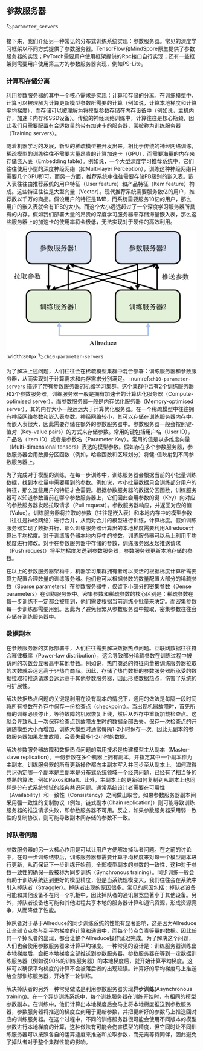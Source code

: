 ## 参数服务器
:label:`parameter_servers`

接下来，我们介绍另一种常见的分布式训练系统实现：参数服务器。常见的深度学习框架以不同方式提供了参数服务器。TensorFlow和MindSpore原生提供了参数服务器的实现；PyTorch需要用户使用框架提供的Rpc接口自行实现；还有一些框架则需要用户使用第三方的参数服务器实现，例如PS-Lite。

### 计算和存储分离

利用参数服务器的其中一个核心需求是实现：计算和存储的分离。在训练模型中，计算可以被理解为计算更新模型参数所需要的计算（例如说，计算本地梯度和计算平均梯度），而存储可以被理解为将模型参数存储在内存设备中（例如说，主机内存，加速卡内存和SSD设备）。传统的神经网络训练中，计算往往是核心瓶颈，因此我们只需要配置有合适数量的带有加速卡的服务器，常被称为训练服务器（Training servers）。

随着机器学习的发展，新型的稀疏模型被开发出来。相比于传统的神经网络训练，稀疏模型的训练往往不需要大量昂贵的计算加速卡（GPU），而需要海量的内存来存储嵌入表（Embedding table）。例如说，一个大型深度学习推荐系统中，它们往往使用小型的深度神经网络（如Multi-layer Perception），训练这种神经网络只需要几个GPU即可。而另一方面，推荐系统中往往需要存储PB级别的嵌入表。嵌入表往往由推荐系统的用户特征（User feature）和产品特征（Item feature）构成。这些特征往往是大型向量（Vector）。现代推荐系统需要服务数亿的用户，推荐数以千万的商品。假设用户的特征是1MB，而系统需要服务10亿的用户，那么用户的嵌入表就会有1PB的大小。而这个大小远远超过了一个深度学习服务器所具有的内存。假如我们部署大量的昂贵的深度学习服务器来存储海量嵌入表，那么这些服务器上的加速卡的使用率将会极低，无法实现对于硬件的高效利用。

![参数服务器](../img/ch09/ch10-parameter-servers.png)
:width:`800px`
:label:`ch10-parameter-servers`

为了解决上述问题，人们往往会在稀疏模型集群中混合部署：训练服务器和参数服务器，从而实现对于计算需求和内存需求分别满足。 :numref:`ch10-parameter-servers` 描述了带有参数服务器的机器学习集群。这个集群中含有2个训练服务器和2个参数服务器，训练服务器一般是拥有加速卡的计算优化服务器（Compute-optimised server）。而参数服务器一般是内存优化服务器（Memory-optimised server），其的内存大小一般远远大于计算优化服务器。在一个稀疏模型中往往拥有神经网络参数和嵌入表参数。神经网络较小，其可以存储在训练服务器内存中。而嵌入表很大，因此需要存储在额外的参数服务器中。参数服务器一般会按照键-值对（Key-value pairs）的方式来存储参数。常用的键包括用户名（User ID），产品名（Item ID）或者是参数名（Parameter Key）。常用的值是以多维度向量（Multi-dimensional tensors）表达的模型参数。假如存在多个参数服务器，参数服务器会用数据分区函数（例如，哈希函数和区域划分）将健-值映射到不同参数服务器上。

为了完成对于模型的训练，在每一步训练中，训练服务器会根据当前的小批量训练数据，找到本批量中需要用到的参数。例如说，本小批量数据只会训练部分用户的特征，那么这些用户的特征才会需要。根据参数服务器的数据分区函数，训练服务器可以知道参数当前在哪个参数服务器上，它们因此会用参数的键（Key）向对应的参数服务器发起拉取请求（Pull request）。参数服务器响应，并返回对应的值（Value）。训练服务器将拉取的参数（往往是嵌入表）和本地内存中的模型参数（往往是神经网络）进行合并，从而对合并的模型进行训练，计算梯度。假如训练服务器实现了数据并行，那么训练服务器计算出的本地梯度需要利用Allreduce计算出平均梯度。对于训练服务器本地内存中的参数，训练服务器可以马上利用平均梯度进行修改。对于在参数服务器中存储的参数，训练服务器发起推送请求（Push request）将平均梯度发送到参数服务器，参数服务器更新本地存储的参数。

在以上的参数服务器架构中，机器学习集群拥有者可以灵活的根据梯度计算所需要算力配置合理数量的训练服务器。他们也可以根据参数的数量配置大部分的稀疏参数（Sparse parameters）在参数服务器中，仅留下小部分的密集参数（Dense parameters）在训练服务器中。密集参数和稀疏参数的核心区别是：稀疏参数在每一步训练不一定都会被用到，他们需要根据当前训练小批量来决定。而密集参数每一步训练都需要用到。因此为了避免频繁从参数服务器中拉取，密集参数往往会存储在训练服务器中。

### 数据副本

在参数服务器的实际部署中，人们往往需要解决数据热点问题。互联网数据往往符合幂律概率（Power-law distribution），这会导致部分稀疏参数在训练过程中被访问的次数会显著高于其他参数。例如说，热门商品的特征向量被训练服务器拉取的次数就会远远高于非热门商品。因此，存储了热门数据的参数服务器所承受的数据拉取和推送请求会远远高于其他参数服务器，因此形成数据热点，伤害了系统的可扩展性。

解决数据热点问题的关键是利用在没有副本的情况下，通用的做法是每隔一段时间将所有参数在外存中保存一份检查点（checkpoint）。当出现机器故障时，首先所有的训练必须停止，等待故障的机器恢复上线，然后从外存中重新加载检查点。这就会导致从上一次保存检查点到故障发生时的数据全部丢失。保存一次检查点的开销随模型大小而增加，训练大模型时通常每隔1-2小时保存一次。因此无副本的参数服务器如果发生故障，会丢失最多1-2小时的数据。

解决参数服务器故障和数据热点问题的常用技术是构建模型主从副本（Master-slave replication）。一份参数在多个机器上拥有副本，并指定其中一个副本作为主副本。训练服务器的所有更新操作都向主副本写入并同步至从副本上。如何取得共识确定哪一个副本是主副本是分布式系统领域一个经典问题，已经有了相当多的成熟的算法，例如Paxos和Raft。此外，主副本上的更新如何复制到从副本上也同样是分布式系统领域的经典共识问题。通常系统设计者需要在可用性（Availability）和一致性（Consistency）之间做出取舍。如果参数服务器副本间采用强一致性的复制协议（例如，链式副本(Chain replication)）则可能导致训练服务器的推送请求失败，即参数服务器不可用。反之，如果参数服务器采用弱一致性的复制协议，则可能导致副本间存储的参数不一致。

### 掉队者问题

参数服务器的另一大核心作用是可以让用户方便解决掉队者问题。在之前的讨论中，在每一步训练结束后，训练服务器都需要计算平均梯度来对每一个模型副本进行更新，从而保证下一步训练开始前，全部模型副本的参数的一致性，这种对于参数一致性的确保一般被称为同步训练（Synchronous training）。同步训练一般会有助于训练系统达到更好的模型精度，但是当系统规模变大，我们往往会在系统中引入掉队者（Straggler）。掉队者出现的原因很多。常见的原因包括：掉队者设备可能和其他设备不在同一个机柜中，因此掉队者的通讯带宽显著小于其他设备。另外，掉队者设备也可能和其他进程共享本地的服务器计算和通讯资源，形成资源竞争，从而降低了性能。

掉队者对于基于Allreduce的同步训练系统的性能有显著影响，这是因为Allreduce让全部节点参与到平均梯度的计算和通讯中，而每个节点负责等量的数据。因此任何一个掉队者的出现，都会让整个Allreduce操作延迟完成。为了解决这个问题，人们也会使用参数服务器来计算平均梯度。一种常见的设计是：训练服务器训练出本地梯度后，会把本地梯度全部推送到参数服务器。参数服务器在等到一定数据训练服务器（例如说90%的训练服务器）的本地梯度后，就开始计算平均梯度。这样可以确保平均梯度的计算不会被落后者的出现延误。计算好的平均梯度马上推送给全部训练服务器，开始下一轮训练。

解决掉队者的另外一种常见做法是利用参数服务器实现**异步训练**(Asynchronous training)。在一个异步训练系统中，每个训练服务器在训练开始时，有相同的模型参数副本。在训练中，他们计算出本地梯度后会马上将本地梯度推送到参数服务器，参数服务器将推送的梯度立刻用于更新参数，并把更新好的参数马上推送回对应的训练服务器。在这个过程中，不同的训练服务器很可能会使用不同版本的模型参数进行本地梯度的计算，这种做法有可能会伤害模型的精度，但它同时让不同训练服务器可以按照各自的运算速度来推送和拉取参数，而无需等待同伴，因此避免了掉队者对于整个集群性能的影响。